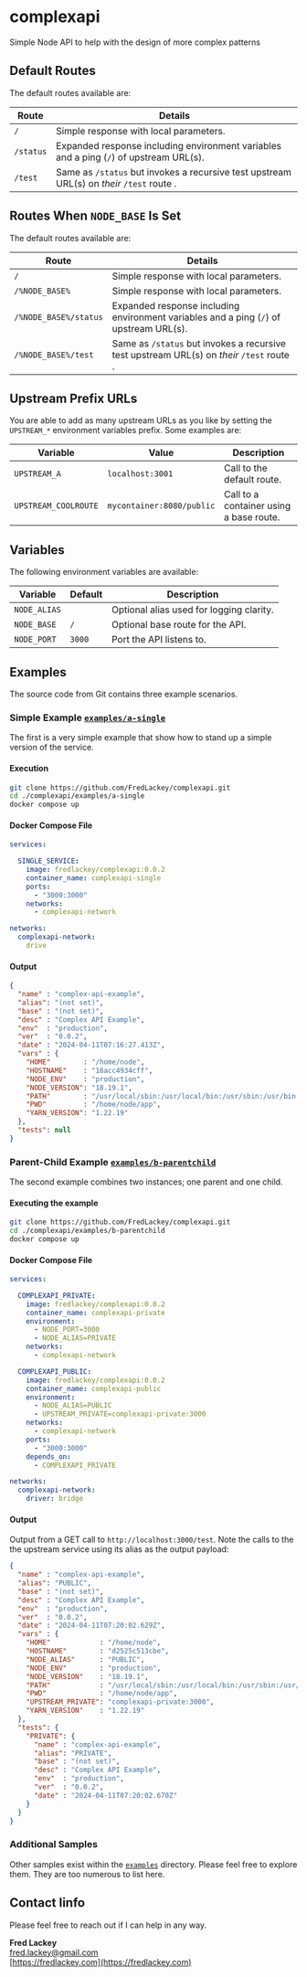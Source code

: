 # complexapi  

Simple Node API to help with the design of more complex patterns

## Default Routes  

The default routes available are:

| Route | Details |  
|-------|---------|  
| `/` | Simple response with local parameters. |  
| `/status` | Expanded response including environment variables and a ping (`/`) of upstream URL(s). |  
| `/test` | Same as `/status` but invokes a recursive test upstream URL(s) on _their_ `/test` route . |  

## Routes When `NODE_BASE` Is Set  

The default routes available are:

| Route | Details |  
|-------|---------|  
| `/` | Simple response with local parameters. |  
| `/%NODE_BASE%` | Simple response with local parameters. |  
| `/%NODE_BASE%/status` | Expanded response including environment variables and a ping (`/`) of upstream URL(s). |  
| `/%NODE_BASE%/test` | Same as `/status` but invokes a recursive test upstream URL(s) on _their_ `/test` route . |  

## Upstream Prefix URLs  

You are able to add as many upstream URLs as you like by setting the `UPSTREAM_*` environment variables prefix.  Some examples are:

| Variable | Value | Description |
|----------|-------|-------------|
| `UPSTREAM_A` | `localhost:3001` | Call to the default route. |
| `UPSTREAM_COOLROUTE` | `mycontainer:8080/public` | Call to a container using a base route. |

## Variables  

The following environment variables are available:

| Variable     | Default | Description |
|--------------|---------|-------------|
| `NODE_ALIAS` |         | Optional alias used for logging clarity. |
| `NODE_BASE`  | `/`     | Optional base route for the API. |
| `NODE_PORT`  | `3000`  | Port the API listens to. |

## Examples  

The source code from Git contains three example scenarios.

### Simple Example [`examples/a-single`](./examples/a-single)

The first is a very simple example that show how to stand up a simple version of the service.

#### Execution

```bash
git clone https://github.com/FredLackey/complexapi.git
cd ./complexapi/examples/a-single
docker compose up
```  

#### Docker Compose File

```yaml
services:

  SINGLE_SERVICE:
    image: fredlackey/complexapi:0.0.2
    container_name: complexapi-single
    ports:
      - "3000:3000"
    networks:
      - complexapi-network

networks:
  complexapi-network:
    drive
```

#### Output

```json
{
  "name" : "complex-api-example",
  "alias": "(not set)",
  "base" : "(not set)",
  "desc" : "Complex API Example",
  "env"  : "production",
  "ver"  : "0.0.2",
  "date" : "2024-04-11T07:16:27.413Z",
  "vars" : {
    "HOME"        : "/home/node",
    "HOSTNAME"    : "18acc4934cff",
    "NODE_ENV"    : "production",
    "NODE_VERSION": "18.19.1",
    "PATH"        : "/usr/local/sbin:/usr/local/bin:/usr/sbin:/usr/bin:/sbin:/bin",
    "PWD"         : "/home/node/app",
    "YARN_VERSION": "1.22.19"
  },
  "tests": null
}
```

### Parent-Child Example [`examples/b-parentchild`](./examples/b-parentchild)

The second example combines two instances; one parent and one child.

#### Executing the example

```bash
git clone https://github.com/FredLackey/complexapi.git
cd ./complexapi/examples/b-parentchild
docker compose up
```  

#### Docker Compose File

```yaml
services:

  COMPLEXAPI_PRIVATE:
    image: fredlackey/complexapi:0.0.2
    container_name: complexapi-private
    environment:
      - NODE_PORT=3000
      - NODE_ALIAS=PRIVATE
    networks:
      - complexapi-network

  COMPLEXAPI_PUBLIC:
    image: fredlackey/complexapi:0.0.2
    container_name: complexapi-public
    environment:
      - NODE_ALIAS=PUBLIC
      - UPSTREAM_PRIVATE=complexapi-private:3000
    networks:
      - complexapi-network
    ports:
      - "3000:3000"
    depends_on:
      - COMPLEXAPI_PRIVATE

networks:
  complexapi-network:
    driver: bridge
```

#### Output

Output from a GET call to `http://localhost:3000/test`.  Note the calls to the the upstream service using its alias as the output payload:

```json
{
  "name" : "complex-api-example",
  "alias": "PUBLIC",
  "base" : "(not set)",
  "desc" : "Complex API Example",
  "env"  : "production",
  "ver"  : "0.0.2",
  "date" : "2024-04-11T07:20:02.629Z",
  "vars" : {
    "HOME"            : "/home/node",
    "HOSTNAME"        : "d2525c513cbe",
    "NODE_ALIAS"      : "PUBLIC",
    "NODE_ENV"        : "production",
    "NODE_VERSION"    : "18.19.1",
    "PATH"            : "/usr/local/sbin:/usr/local/bin:/usr/sbin:/usr/bin:/sbin:/bin",
    "PWD"             : "/home/node/app",
    "UPSTREAM_PRIVATE": "complexapi-private:3000",
    "YARN_VERSION"    : "1.22.19"
  },
  "tests": {
    "PRIVATE": {
      "name" : "complex-api-example",
      "alias": "PRIVATE",
      "base" : "(not set)",
      "desc" : "Complex API Example",
      "env"  : "production",
      "ver"  : "0.0.2",
      "date" : "2024-04-11T07:20:02.670Z"
    }
  }
}

```

### Additional Samples  

Other samples exist within the [`examples`](./examples/) directory.  Please feel free to explore them.  They are too numerous to list here.

## Contact Iinfo

Please feel free to reach out if I can help in any way.

**Fred Lackey**  
[fred.lackey@gmail.com](mailto:fred.lackey@gmail.com)  
[https://fredlackey.com](https://fredlackey.com)  

